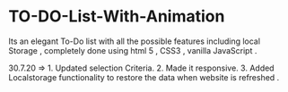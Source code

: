 # TO-DO-List-With-Animation
Its an elegant To-Do list with all the possible features including local Storage , completely done using html 5 , CSS3 , vanilla JavaScript .

30.7.20 => 1.  Updated selection Criteria.
           2.  Made it responsive.
           3.  Added Localstorage functionality to restore the data when website is refreshed  .
